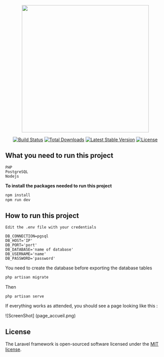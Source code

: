 <p align="center"><a href="https://laravel.com" target="_blank"><img src="https://raw.githubusercontent.com/laravel/art/master/logo-lockup/5%20SVG/2%20CMYK/1%20Full%20Color/laravel-logolockup-cmyk-red.svg" width="400"></a></p>

<p align="center">
<a href="https://travis-ci.org/laravel/framework"><img src="https://travis-ci.org/laravel/framework.svg" alt="Build Status"></a>
<a href="https://packagist.org/packages/laravel/framework"><img src="https://img.shields.io/packagist/dt/laravel/framework" alt="Total Downloads"></a>
<a href="https://packagist.org/packages/laravel/framework"><img src="https://img.shields.io/packagist/v/laravel/framework" alt="Latest Stable Version"></a>
<a href="https://packagist.org/packages/laravel/framework"><img src="https://img.shields.io/packagist/l/laravel/framework" alt="License"></a>
</p>

## What you need to run this project

    PHP
    PostgreSQL
    Nodejs
    

**To install the packages needed to run this project**

```bash
npm install
npm run dev
```

## How to run this project

    Edit the .env file with your credentials
    
    DB_CONNECTION=pgsql
    DB_HOST='IP'
    DB_PORT='port' 
    DB_DATABASE='name of database'
    DB_USERNAME='name'
    DB_PASSWORD='password'

You need to create the database before exporting the database tables

```bash
php artisan migrate
```

Then 

    php artisan serve

If everything works as attended, you should see a page looking like this : 



![ScreenShot] (page_accueil.png)



## License

The Laravel framework is open-sourced software licensed under the [MIT license](https://opensource.org/licenses/MIT).
